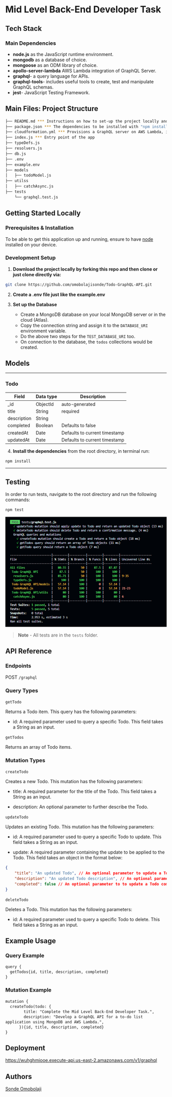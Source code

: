 # Mid Level Back-End Developer Task

## Tech Stack
### Main Dependencies
 * **node.js** as the JavaScript runtime environment.
 * **mongodb** as a database of choice.
 * **mongoose** as an ODM library of choice.
 * **apollo-server-lambda** AWS Lambda integration of GraphQL Server.
 * **graphql**- a query language for APIs.
 * **graphql-tools**- includes useful tools to create, test and manipulate GraphQL schemas.
 * **jest**- JavaScript Testing Framework.

## Main Files: Project Structure

  ```sh
  ├── README.md *** Instructions on how to set-up the project locally and API reference.
  ├── package.json *** The dependencies to be installed with "npm install"
  ├── cloudformation.yml *** Provisions a GraphQL server on AWS Lambda, integrating it with API Gateway for RESTful access.
  ├── index.js *** Entry point of the app
  ├── typeDefs.js
  ├── resolvers.js
  ├── db.js
  ├── .env
  ├── example.env
  ├── models
  │   ├── todoModel.js
  ├── utilss
  │   ├── catchAsync.js
  ├── tests
      └── graphql.test.js
```

## Getting Started Locally

### Prerequisites & Installation
To be able to get this application up and running, ensure to have [node](https://nodejs.org/en/download/) installed on your device.

### Development Setup
1. **Download the project locally by forking this repo and then clone or just clone directly via:**
```bash
git clone https://github.com/omobolajisonde/Todo-GraphQL-API.git
```
2. **Create a .env file just like the example.env**

3. **Set up the Database**
   - Create a MongoDB database on your local MongoDB server or in the cloud (Atlas).
   - Copy the connection string and assign it to the `DATABASE_URI` environment variable.
   - Do the above two steps for the `TEST_DATABASE_URI` too.
   - On connection to the database, the `todos` collections would be created.
  
## Models
---

### Todo
| Field  |  Data type | Description |
|---|---|---|
|  _id |  ObjectId |  auto-generated |
|  title | String  |  required |
|  description | String  | |
|  completed  |  Boolean | Defaults to false |
|  createdAt |  Date |  Defaults to current timestamp |
|  updatedAt |  Date |  Defaults to current timestamp |


4. **Install the dependencies** from the root directory, in terminal run:
```
npm install
```

---
## Testing
In order to run tests, navigate to the root directory and run the following commands:
``` bash
npm test
```
![testResult](./testResult.png)
>**Note** - All tests are in the `tests` folder.

## API Reference
### Endpoints
POST `/graphql`

### Query Types
`getTodo`

Returns a Todo item. This query has the following parameters:

- id: A required parameter used to query a specific Todo. This field takes a String as an input.


`getTodos`

Returns an array of Todo items.


### Mutation Types
`createTodo`

Creates a new Todo. This mutation has the following parameters:

- title: A required parameter for the title of the Todo. This field takes a String as an input.
  
- description: An optional parameter to further describe the Todo.

`updateTodo`

Updates an existing Todo. This mutation has the following parameters:

- id: A required parameter used to query a specific Todo to update. This field takes a String as an input.

- update: A required parameter containing the update to be applied to the Todo. This field takes an object in the format below:
```json
{
    "title": "An updated Todo", // An optional parameter to update a Todo title. This field takes a String as an input.
    "description": "An updated Todo description", // An optional parameter to to update a Todo description.
    "completed": false // An optional parameter to to update a Todo completed status.
}
```

`deleteTodo`

Deletes a Todo. This mutation has the following parameters:

- id: A required parameter used to query a specific Todo to delete. This field takes a String as an input.

## Example Usage

### Query Example

```
query {
  getTodos{id, title, description, completed}
}
```

### Mutation Example

```
mutation {
  createTodo(todo: {
        title: "Complete the Mid Level Back-End Developer Task.",
        description: "Develop a GraphQL API for a to-do list application using MongoDB and AWS Lambda.",
      }){id, title, description, completed}
}
```
## Deployment
https://wuhghmiooe.execute-api.us-east-2.amazonaws.com/v1/graphql

## Authors
[Sonde Omobolaji](https://github.com/omobolajisonde) 